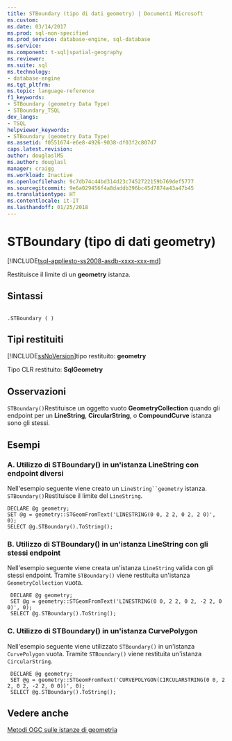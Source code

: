 ```yaml
---
title: STBoundary (tipo di dati geometry) | Documenti Microsoft
ms.custom: 
ms.date: 03/14/2017
ms.prod: sql-non-specified
ms.prod_service: database-engine, sql-database
ms.service: 
ms.component: t-sql|spatial-geography
ms.reviewer: 
ms.suite: sql
ms.technology:
- database-engine
ms.tgt_pltfrm: 
ms.topic: language-reference
f1_keywords:
- STBoundary (geometry Data Type)
- STBoundary_TSQL
dev_langs:
- TSQL
helpviewer_keywords:
- STBoundary (geometry Data Type)
ms.assetid: f0551674-e6e8-4926-9038-df03f2c807d7
caps.latest.revision: 
author: douglaslMS
ms.author: douglasl
manager: craigg
ms.workload: Inactive
ms.openlocfilehash: 9c7db74c44bd314d23c7452722159b769def5777
ms.sourcegitcommit: 9e6a029456f4a8daddb396bc45d7874a43a47b45
ms.translationtype: HT
ms.contentlocale: it-IT
ms.lasthandoff: 01/25/2018
---
```

# <a name="stboundary-geometry-data-type"></a>STBoundary (tipo di dati geometry)
[!INCLUDE[tsql-appliesto-ss2008-asdb-xxxx-xxx-md](../../includes/tsql-appliesto-ss2008-asdb-xxxx-xxx-md.md)]

  Restituisce il limite di un **geometry** istanza.  
  
## <a name="syntax"></a>Sintassi  
  
```  
  
.STBoundary ( )  
```  
  
## <a name="return-types"></a>Tipi restituiti  
 [!INCLUDE[ssNoVersion](../../includes/ssnoversion-md.md)]tipo restituito: **geometry**  
  
 Tipo CLR restituito: **SqlGeometry**  
  
## <a name="remarks"></a>Osservazioni  
 `STBoundary()`Restituisce un oggetto vuoto **GeometryCollection** quando gli endpoint per un **LineString**, **CircularString**, o **CompoundCurve** istanza sono gli stessi.  
  
## <a name="examples"></a>Esempi  
  
### <a name="a-using-stboundary-on-a-linestring-instance-with-different-endpoints"></a>A. Utilizzo di STBoundary() in un'istanza LineString con endpoint diversi  
 Nell'esempio seguente viene creato un `LineString``geometry` istanza. `STBoundary()`Restituisce il limite del `LineString`.  
  
```  
DECLARE @g geometry;  
SET @g = geometry::STGeomFromText('LINESTRING(0 0, 2 2, 0 2, 2 0)', 0);  
SELECT @g.STBoundary().ToString();  
```  
  
### <a name="b-using-stboundary-on-a-linestring-instance-with-the-same-endpoints"></a>B. Utilizzo di STBoundary() in un'istanza LineString con gli stessi endpoint  
 Nell'esempio seguente viene creata un'istanza `LineString` valida con gli stessi endpoint. Tramite `STBoundary()` viene restituita un'istanza `GeometryCollection` vuota.  
  
```
 DECLARE @g geometry;  
 SET @g = geometry::STGeomFromText('LINESTRING(0 0, 2 2, 0 2, -2 2, 0 0)', 0);  
 SELECT @g.STBoundary().ToString();
 ```  
  
### <a name="c-using-stboundary-on-a-curvepolygon-instance"></a>C. Utilizzo di STBoundary() in un'istanza CurvePolygon  
 Nell'esempio seguente viene utilizzato `STBoundary()` in un'istanza `CurvePolygon` vuota. Tramite `STBoundary()` viene restituita un'istanza `CircularString`.  
  
```
 DECLARE @g geometry;  
 SET @g = geometry::STGeomFromText('CURVEPOLYGON(CIRCULARSTRING(0 0, 2 2, 0 2, -2 2, 0 0))', 0);  
 SELECT @g.STBoundary().ToString();
 ```  
  
## <a name="see-also"></a>Vedere anche  
 [Metodi OGC sulle istanze di geometria](../../t-sql/spatial-geometry/ogc-methods-on-geometry-instances.md)  
  
  
